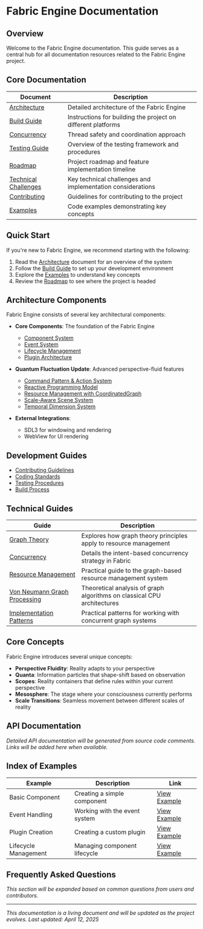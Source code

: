 # Fabric Engine Documentation

## Overview

Welcome to the Fabric Engine documentation. This guide serves as a central hub for all documentation resources related to the Fabric Engine project.

## Core Documentation

| Document | Description |
|----------|-------------|
| [Architecture](ARCHITECTURE.md) | Detailed architecture of the Fabric Engine |
| [Build Guide](BUILD.md) | Instructions for building the project on different platforms |
| [Concurrency](CONCURRENCY.md) | Thread safety and coordination approach |
| [Testing Guide](TESTING.md) | Overview of the testing framework and procedures |
| [Roadmap](ROADMAP.md) | Project roadmap and feature implementation timeline |
| [Technical Challenges](TECHNICAL_CHALLENGES.md) | Key technical challenges and implementation considerations |
| [Contributing](CONTRIBUTING.md) | Guidelines for contributing to the project |
| [Examples](EXAMPLES.md) | Code examples demonstrating key concepts |

## Quick Start

If you're new to Fabric Engine, we recommend starting with the following:

1. Read the [Architecture](ARCHITECTURE.md) document for an overview of the system
2. Follow the [Build Guide](BUILD.md) to set up your development environment
3. Explore the [Examples](EXAMPLES.md) to understand key concepts
4. Review the [Roadmap](ROADMAP.md) to see where the project is headed

## Architecture Components

Fabric Engine consists of several key architectural components:

- **Core Components**: The foundation of the Fabric Engine
  - [Component System](ARCHITECTURE.md#core-components)
  - [Event System](ARCHITECTURE.md#core-components)
  - [Lifecycle Management](ARCHITECTURE.md#core-components)
  - [Plugin Architecture](ARCHITECTURE.md#core-components)

- **Quantum Fluctuation Update**: Advanced perspective-fluid features
  - [Command Pattern & Action System](examples/quantum_fluctuation.md)
  - [Reactive Programming Model](examples/quantum_fluctuation.md)
  - [Resource Management with CoordinatedGraph](CONCURRENCY.md)
  - [Scale-Aware Scene System](examples/quantum_fluctuation.md)
  - [Temporal Dimension System](examples/quantum_fluctuation.md)

- **External Integrations**:
  - SDL3 for windowing and rendering
  - WebView for UI rendering

## Development Guides

- [Contributing Guidelines](CONTRIBUTING.md#contribution-guidelines)
- [Coding Standards](CONTRIBUTING.md#coding-standards)
- [Testing Procedures](TESTING.md#testing-philosophy)
- [Build Process](BUILD.md#build-process)

## Technical Guides

| Guide | Description |
|-------|-------------|
| [Graph Theory](guides/GRAPH_THEORY.md) | Explores how graph theory principles apply to resource management |
| [Concurrency](CONCURRENCY.md) | Details the intent-based concurrency strategy in Fabric |
| [Resource Management](guides/RESOURCE_MANAGEMENT.md) | Practical guide to the graph-based resource management system |
| [Von Neumann Graph Processing](guides/VON_NEUMANN_GRAPHS.md) | Theoretical analysis of graph algorithms on classical CPU architectures |
| [Implementation Patterns](guides/IMPLEMENTATION_PATTERNS.md) | Practical patterns for working with concurrent graph systems |

## Core Concepts

Fabric Engine introduces several unique concepts:

- **Perspective Fluidity**: Reality adapts to your perspective
- **Quanta**: Information particles that shape-shift based on observation
- **Scopes**: Reality containers that define rules within your current perspective
- **Mesosphere**: The stage where your consciousness currently performs
- **Scale Transitions**: Seamless movement between different scales of reality

## API Documentation

*Detailed API documentation will be generated from source code comments. Links will be added here when available.*

## Index of Examples

| Example | Description | Link |
|---------|-------------|------|
| Basic Component | Creating a simple component | [View Example](EXAMPLES.md#basic-component) |
| Event Handling | Working with the event system | [View Example](EXAMPLES.md#event-handling) |
| Plugin Creation | Creating a custom plugin | [View Example](EXAMPLES.md#plugin-creation) |
| Lifecycle Management | Managing component lifecycle | [View Example](EXAMPLES.md#lifecycle-management) |

## Frequently Asked Questions

*This section will be expanded based on common questions from users and contributors.*

---

*This documentation is a living document and will be updated as the project evolves. Last updated: April 12, 2025*